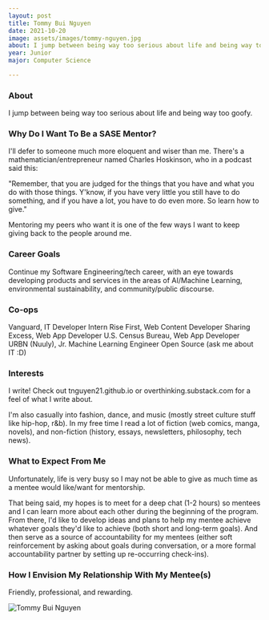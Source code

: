 ```yaml
---
layout: post
title: Tommy Bui Nguyen 
date: 2021-10-20
image: assets/images/tommy-nguyen.jpg
about: I jump between being way too serious about life and being way too goofy. 
year: Junior
major: Computer Science

---
```


### About

I jump between being way too serious about life and being way too goofy. 

### Why Do I Want To Be a SASE Mentor?

I'll defer to someone much more eloquent and wiser than me. There's a mathematician/entrepreneur named Charles Hoskinson, who in a podcast said this:

"Remember, that you are judged for the things that you have and what you do with those things. Y'know, if you have very little you still have to do something, and if you have a lot, you have to do even more. So learn how to give."

Mentoring my peers who want it is one of the few ways I want to keep giving back to the people around me.

### Career Goals

Continue my Software Engineering/tech career, with an eye towards developing products and services in the areas of AI/Machine Learning, environmental sustainability, and community/public discourse. 

### Co-ops

Vanguard, IT Developer Intern
Rise First, Web Content Developer
Sharing Excess, Web App Developer
U.S. Census Bureau, Web App Developer URBN (Nuuly), Jr. Machine Learning Engineer
Open Source (ask me about IT :D)

### Interests

I write! Check out tnguyen21.github.io or overthinking.substack.com for a feel of what I write about.

I'm also casually into fashion, dance, and music (mostly street culture stuff like hip-hop, r&b). In my free time I read a lot of fiction (web comics, manga, novels), and non-fiction (history, essays, newsletters, philosophy, tech news).

### What to Expect From Me

Unfortunately, life is very busy so I may not be able to give as much time as a mentee would like/want for mentorship.

That being said, my hopes is to meet for a deep chat (1-2 hours) so mentees and I can learn more about each other during the beginning of the program. From there, I'd like to develop ideas and plans to help my mentee achieve whatever goals they'd like to achieve (both short and long-term goals). And then serve as a source of accountability for my mentees (either soft reinforcement by asking about goals during conversation, or a more formal accountability partner by setting up re-occurring check-ins).

### How I Envision My Relationship With My Mentee(s) 

Friendly, professional, and rewarding.

<div class="text-center my-5">
    <img src="{ https://sase-drexel.github.io/mentorship-2021/assets/images/tommy-nguyen.jpg | absolute_url }" alt="Tommy Bui Nguyen" class="rounded post-img" />
</div>
